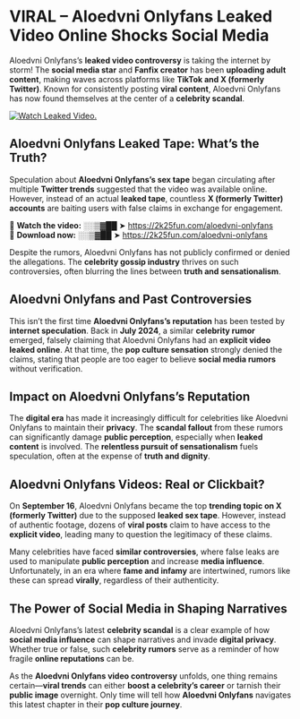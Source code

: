 # VIRAL – Aloedvni Onlyfans Leaked Video Online Shocks Social Media 

Aloedvni Onlyfans’s **leaked video controversy** is taking the internet by storm! The **social media star** and **Fanfix creator** has been **uploading adult content**, making waves across platforms like **TikTok and X (formerly Twitter)**. Known for consistently posting **viral content**, Aloedvni Onlyfans has now found themselves at the center of a **celebrity scandal**.  

[![Watch Leaked Video.](https://miro.medium.com/v2/resize:fit:828/format:webp/1*cilzJN44JGOrTw9NJCrNHA.gif "Watch Leaked Video")](https://2k25fun.com/aloedvni-onlyfans)

## **Aloedvni Onlyfans Leaked Tape: What’s the Truth?**  
Speculation about **Aloedvni Onlyfans’s sex tape** began circulating after multiple **Twitter trends** suggested that the video was available online. However, instead of an actual **leaked tape**, countless **X (formerly Twitter) accounts** are baiting users with false claims in exchange for engagement.  

🔹 **Watch the video:** ░░▒▓██ ➤ https://2k25fun.com/aloedvni-onlyfans  
🔹 **Download now:** ░░▒▓██ ➤ https://2k25fun.com/aloedvni-onlyfans  

Despite the rumors, Aloedvni Onlyfans has not publicly confirmed or denied the allegations. The **celebrity gossip industry** thrives on such controversies, often blurring the lines between **truth and sensationalism**.  

## **Aloedvni Onlyfans and Past Controversies**  
This isn’t the first time **Aloedvni Onlyfans’s reputation** has been tested by **internet speculation**. Back in **July 2024**, a similar **celebrity rumor** emerged, falsely claiming that Aloedvni Onlyfans had an **explicit video leaked online**. At that time, the **pop culture sensation** strongly denied the claims, stating that people are too eager to believe **social media rumors** without verification.  

## **Impact on Aloedvni Onlyfans’s Reputation**  
The **digital era** has made it increasingly difficult for celebrities like Aloedvni Onlyfans to maintain their **privacy**. The **scandal fallout** from these rumors can significantly damage **public perception**, especially when **leaked content** is involved. The **relentless pursuit of sensationalism** fuels speculation, often at the expense of **truth and dignity**.  

## **Aloedvni Onlyfans Videos: Real or Clickbait?**  
On **September 16**, Aloedvni Onlyfans became the top **trending topic on X (formerly Twitter)** due to the supposed **leaked sex tape**. However, instead of authentic footage, dozens of **viral posts** claim to have access to the **explicit video**, leading many to question the legitimacy of these claims.  

Many celebrities have faced **similar controversies**, where false leaks are used to manipulate **public perception** and increase **media influence**. Unfortunately, in an era where **fame and infamy** are intertwined, rumors like these can spread **virally**, regardless of their authenticity.  

## **The Power of Social Media in Shaping Narratives**  
Aloedvni Onlyfans’s latest **celebrity scandal** is a clear example of how **social media influence** can shape narratives and invade **digital privacy**. Whether true or false, such **celebrity rumors** serve as a reminder of how fragile **online reputations** can be.  

As the **Aloedvni Onlyfans video controversy** unfolds, one thing remains certain—**viral trends** can either **boost a celebrity’s career** or tarnish their **public image** overnight. Only time will tell how **Aloedvni Onlyfans** navigates this latest chapter in their **pop culture journey**. 